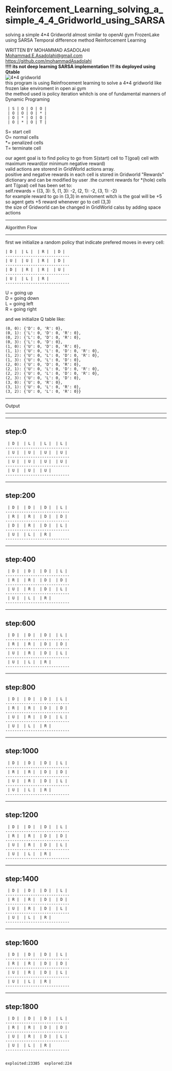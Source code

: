 # Reinforcement_Learning_solving_a_simple_4_4_Gridworld_using_SARSA
solving a simple 4*4 Gridworld almost similar to openAI gym FrozenLake using SARSA Temporal difference method Reinforcement Learning  

WRITTEN BY MOHAMMAD ASADOLAHI  
Mohammad.E.Asadolahi@gmail.com  
https://github.com/mohammadAsadolahi  
**!!!! its not deep learning SARSA implementation !!! its deployed using Qtable**   
![4*4 gridworld](https://github.com/MohammadAsadolahi/Reinforcement_Learning_solving_a_simple_4_4_Gridworld_using_SARSA-in-python/blob/main/a%20simple%204%20by%204%20Gridworld.png)  
this program is using Reinfrocement learning to solve a 4*4 gridworld like frozen lake enviroment in open ai gym  
the method used is policy iteration whitch is one of fundamental manners of Dynamic Programing  

     | S | O | O | O |  
     | O | O | O | * |  
     | O | * | O | O |  
     | O | * | O | T |  

  
  S= start cell  
  O= normal cells  
  *= penalized cells  
  T= terminate cell  
  
our agent goal is to find policy to go from S(start) cell to T(goal) cell with maximum reward(or minimum negative reward)  
valid actions are storend in GridWorld actions array.  
positive and negative rewards in each cell is stored in Gridworld  "Rewards" dictionary and can be modified by user .the current rewards for *(hole) cells ant T(goal) cell has been set to:  
self.rewards = {(3, 3): 5, (1, 3): -2, (2, 1): -2, (3, 1): -2}  
for example reward to go in (3,3) in enviroment witch is the goal will be +5 so agent gets +5 reward whenever go to cell (3,3)  
the size of Gridworld can be changed in GridWorld calss by adding space actions  
***************************
Algorithm Flow
***************************
  first we initialize a random policy that indicate prefered moves in every cell:  
  
    | D |  | L |  | R |  | D | 
    ----------------------------
    | U |  | U |  | R |  | D | 
    ----------------------------
    | D |  | R |  | R |  | U | 
    ----------------------------
    | U |  | L |  | R | 
    ----------------------------
 
U = going up  
D = going down  
L = going left  
R = going right  
  
and we initialize Q table like:  

    (0, 0): {'D': 0, 'R': 0},
    (0, 1): {'L': 0, 'D': 0, 'R': 0},
    (0, 2): {'L': 0, 'D': 0, 'R': 0},
    (0, 3): {'L': 0, 'D': 0},
    (1, 0): {'U': 0, 'D': 0, 'R': 0},
    (1, 1): {'U': 0, 'L': 0, 'D': 0, 'R': 0},
    (1, 2): {'U': 0, 'L': 0, 'D': 0, 'R': 0},
    (1, 3): {'U': 0, 'L': 0, 'D': 0},
    (2, 0): {'U': 0, 'D': 0, 'R': 0},
    (2, 1): {'U': 0, 'L': 0, 'D': 0, 'R': 0},
    (2, 2): {'U': 0, 'L': 0, 'D': 0, 'R': 0},
    (2, 3): {'U': 0, 'L': 0, 'D': 0},
    (3, 0): {'U': 0, 'R': 0},
    (3, 1): {'U': 0, 'L': 0, 'R': 0},
    (3, 2): {'U': 0, 'L': 0, 'R': 0}}
     
    
    
    
***************************
Output
***************************  
  --------------------------------  
  step:0  
  --------------------------------  
     | D |  | L |  | L |  | L |   
    ----------------------------  
     | U |  | U |  | U |  | U |   
    ----------------------------  
     | U |  | U |  | U |  | U |   
    ----------------------------  
     | U |  | U |  | U |   
    ----------------------------  
      
      
      
      
      
  --------------------------------  
  step:200  
  --------------------------------  
     | D |  | D |  | D |  | L |   
    ----------------------------  
     | R |  | R |  | D |  | D |   
    ----------------------------  
     | D |  | R |  | D |  | L |   
    ----------------------------  
     | U |  | L |  | R |   
    ----------------------------  
      
      
      
      
      
  --------------------------------  
  step:400  
  --------------------------------  
     | D |  | D |  | D |  | L |   
    ----------------------------  
     | R |  | R |  | D |  | D |   
    ----------------------------  
     | U |  | R |  | D |  | L |   
    ----------------------------  
     | U |  | L |  | R |   
    ----------------------------  
      
      
      
      
      
  --------------------------------  
  step:600  
  --------------------------------  
     | D |  | D |  | D |  | L |   
    ----------------------------  
     | R |  | R |  | D |  | D |   
    ----------------------------  
     | U |  | R |  | D |  | L |   
    ----------------------------  
     | U |  | L |  | R |   
    ----------------------------  
      
      
      
      
      
  --------------------------------  
  step:800  
  --------------------------------  
     | D |  | D |  | D |  | L |   
    ----------------------------  
     | R |  | R |  | D |  | D |   
    ----------------------------  
     | U |  | R |  | D |  | L |   
    ----------------------------  
     | U |  | L |  | R |   
    ----------------------------  
      
      
      
      
      
  --------------------------------  
  step:1000  
  --------------------------------  
     | D |  | D |  | D |  | L |   
    ----------------------------  
     | R |  | R |  | D |  | D |   
    ----------------------------  
     | U |  | R |  | D |  | L |   
    ----------------------------  
     | U |  | L |  | R |   
    ----------------------------  
      
      
      
      
      
  --------------------------------  
  step:1200  
  --------------------------------  
     | D |  | D |  | D |  | L |   
    ----------------------------  
     | R |  | R |  | D |  | D |   
    ----------------------------  
     | U |  | R |  | D |  | L |   
    ----------------------------  
     | U |  | L |  | R |   
    ----------------------------  
      
      
      
      
      
  --------------------------------  
  step:1400  
  --------------------------------  
     | D |  | D |  | D |  | L |   
    ----------------------------  
     | R |  | R |  | D |  | D |   
    ----------------------------  
     | U |  | R |  | D |  | L |   
    ----------------------------  
     | U |  | L |  | R |   
    ----------------------------  
      
      
      
      
      
  --------------------------------  
  step:1600  
  --------------------------------  
     | D |  | D |  | D |  | L |   
    ----------------------------  
     | R |  | R |  | D |  | D |   
    ----------------------------  
     | U |  | R |  | D |  | L |   
    ----------------------------  
     | U |  | L |  | R |   
    ----------------------------  
      
      
      
      
      
  --------------------------------  
  step:1800  
  --------------------------------  
     | D |  | D |  | D |  | L |   
    ----------------------------  
     | R |  | R |  | D |  | D |   
    ----------------------------  
     | U |  | R |  | D |  | L |   
    ----------------------------  
     | U |  | L |  | R |   
    ----------------------------  
      
      
    exploited:23385  explored:224  
